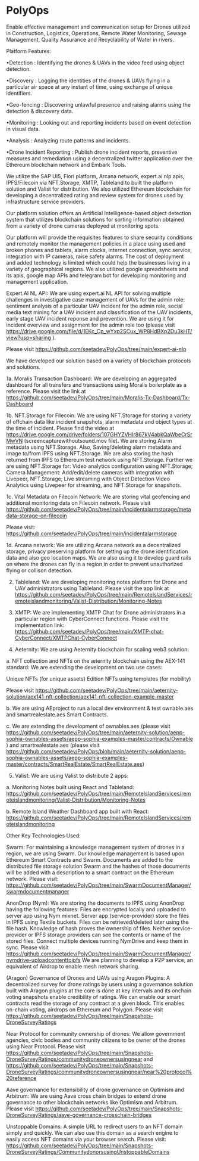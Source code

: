 # PolyOps
Enable effective management and communication setup for Drones utilized in Construction, Logistics, Operations, Remote Water Monitoring, Sewage Management, Quality Assurance and Recyclability of Water in rivers.


Platform Features:

•Detection : Identifying the drones & UAVs in the video feed using object detection.

•Discovery : Logging the identities of the drones & UAVs flying in a particular air space at any instant of time, using exchange of unique identifiers.

•Geo-fencing : Discovering unlawful presence and raising alarms using the detection & discovery data.

•Monitoring : Looking out and reporting incidents based on event detection in visual data.

•Analysis : Analyzing route patterns and incidents.

•Drone Incident Reporting : Publish drone incident reports, preventive measures and remediation using a decentralized twitter application over the Ethereum blockchain network and Embark Tools.

We utilize the SAP UI5, Fiori platform, Arcana network, expert.ai nlp apis, IPFS/Filecoin via NFT.Storage, XMTP, Tableland to built the platform solution and Valist for distribution. We also utilized Ethereum blockchain for developing a decentralized rating and review system for drones used by infrastructure service providers. 

Our platform solution offers an Artificial Intelligence-based object detection system that utilizes blockchain solutions for sorting information obtained from a variety of drone cameras deployed at monitoring spots.

Our platform will provide the requisites features to share security conditions and remotely monitor the management policies in a place using used and broken phones and tablets, alarm clocks, internet connection, sync service, integration with IP cameras, raise safety alarms. The cost of deployment and added technology is limited which could help the businesses living in a variety of geographical regions. We also utilized google spreadsheets and its apis, google map APIs and telegram bot for developing monitoring and management application.

Expert.AI NL API: We are using expert.ai NL API for solving multiple challenges in investigative case management of UAVs for the admin role: sentiment analysis of a particular UAV incident for the admin role, social media text mining for a UAV incident and classification of the UAV incidents, early stage UAV incident reponse and prevention. We are using it for incident overview and assignment for the admin role too (please visit https://drive.google.com/file/d/1EKc_Cp_wYxp2SCux_WP8HdBXp2Du3kHT/view?usp=sharing ).

Please visit https://github.com/seetadev/PolyOps/tree/main/expert-ai-nlp

We have developed our solution based on a variety of blockchain protocols and solutions.

1a. Moralis Transaction Dashboard: We are developing an aggregated dashboard for all transfers and transactions using Moralis boilerplate as a reference.
Please visit the link at https://github.com/seetadev/PolyOps/tree/main/Moralis-Tx-Dashboard/Tx-Dashboard

1b. NFT.Storage for Filecoin: We are using NFT.Storage for storing a variety of offchain data like incident snapshots, alarm metadata and object types at the time of incident. Please find the video at https://drive.google.com/drive/folders/107GHYZVHIr867kV4abkQaWbeCrSrMwVN (screencapturewithoutsound.mov file). We are storing Alarm metadata using NFT.Storage. Also, Saving/deleting alarm metadata and image to/from IPFS using NFT.Storage. We are also storing the hash returned from IPFS to Ethereum test network using NFT.Storage. Further we are using NFT.Storage for: Video analytics configuration using NFT.Storage; Camera Management: Add/edit/delete cameras with integration with Livepeer, NFT.Storage; Live streaming with Object Detection Video Analytics using Livepeer for streaming, and NFT.Storage for snapshots.

1c. Vital Metadata on Filecoin Network: We are storing vital geofencing and additional monitoring data on Filecoin network. Please visit https://github.com/seetadev/PolyOps/tree/main/incidentalarmstorage/metadata-storage-on-filecoin 

Please visit: https://github.com/seetadev/PolyOps/tree/main/incidentalarmstorage

1d. Arcana network: We are utilizing Arcana network as a decentralized storage, privacy preserving platform for setting up the drone identification data and also geo location maps. We are also using it to develop guard rails on where the drones can fly in a region in order to prevent unauthorized flying or collison detection.

2. Tableland: We are developing monitoring notes platform for Drone and UAV administrators using Tableland. Please visit the app link at https://github.com/seetadev/PolyOps/tree/main/RemoteIslandServices/remoteislandmonitoring/Valist-Distribution/Monitoring-Notes

3. XMTP: We are implementing XMTP Chat for Drone administrators in a particular region with CyberConnect functions. Please visit the implementation link: https://github.com/seetadev/PolyOps/tree/main/XMTP-chat-CyberConnect/XMTPChat-CyberConnect

4. Aeternity: We are using Aeternity blockchain for scaling web3 solution:

a. NFT collection and NFTs on the æternity blockchain using the AEX-141 standard: We are extending the development on two use cases:

Unique NFTs (for unique assets)
Edition NFTs using templates (for mobility)

Please visit https://github.com/seetadev/PolyOps/tree/main/aeternity-solution/aex141-nft-collection/aex141-nft-collection-example-master

b. We are using AEproject to run a local dev environment & test ownable.aes and smartrealestate.aes Smart Contracts.

c. We are extending the development of ownables.aes (please visit https://github.com/seetadev/PolyOps/tree/main/aeternity-solution/aepp-sophia-ownables-assets/aepp-sophia-examples-master/contracts/Ownable ) and smartrealestate.aes (please visit https://github.com/seetadev/PolyOps/blob/main/aeternity-solution/aepp-sophia-ownables-assets/aepp-sophia-examples-master/contracts/SmartRealEstate/SmartRealEstate.aes) 

5. Valist: We are using Valist to distribute 2 apps:

a. Monitoring Notes built using React and Tableland: https://github.com/seetadev/PolyOps/tree/main/RemoteIslandServices/remoteislandmonitoring/Valist-Distribution/Monitoring-Notes
 
b. Remote Island Weather Dashboard app built with React: https://github.com/seetadev/PolyOps/tree/main/RemoteIslandServices/remoteislandmonitoring


Other Key Technologies Used:

Swarm: For maintaining a knowledge management system of drones in a region, we are using Swarm. Our knowledge management is based upon Ethereum Smart Contracts and Swarm. Documents are added to the distributed file storage solution Swarm and the hashes of those documents will be added with a description to a smart contract on the Ethereum network. Please visit: https://github.com/seetadev/PolyOps/tree/main/SwarmDocumentManager/swarmdocumentmanager

AnonDrop (Nym): We are storing the documents to IPFS using AnonDrop having the following features:
Files are encrypted locally and uploaded to server app using Nym mixnet.
Server app (service-provider) store the files in IPFS using Textile buckets.
Files can be retrieved/deleted later using the file hash. Knowledge of hash proves the ownership of files.
Neither service-provider or IPFS storage providers can see the contents or name of the stored files.
Connect multiple devices running NymDrive and keep them in sync.
Please visit https://github.com/seetadev/PolyOps/tree/main/SwarmDocumentManager/nymdrive-uploadcontenttoipfs
We are planning to develop a P2P service, an equivalent of Airdrop to enable mesh network sharing.

(Aragon) Governance of Drones and UAVs using Aragon Plugins: A decentralized survey for drone ratings by users using a governance solution built with Aragon plugins at the core is done at key intervals and its onchain voting snapshots enable credibility of ratings. We can enable our smart contracts read the storage of any contract at a given block. This enables on-chain voting, airdrops on Ethereum and Polygon. Please visit https://github.com/seetadev/PolyOps/tree/main/Snapshots-DroneSurveyRatings

Near Protocol for community ownership of drones: We allow government agencies, civic bodies and community citizens to be owner of the drones using Near Protocol. Please visit https://github.com/seetadev/PolyOps/tree/main/Snapshots-DroneSurveyRatings/communitydroneownersusingnear
and  https://github.com/seetadev/PolyOps/tree/main/Snapshots-DroneSurveyRatings/communitydroneownersusingnear/near%20protocol%20reference

Aave governance for extensibility of drone governance on Optimism and Arbitrum: We are using Aave cross chain bridges to extend drone governance to other blockchain networks like Optimism and Arbitrum. Please visit https://github.com/seetadev/PolyOps/tree/main/Snapshots-DroneSurveyRatings/aave-governance-crosschain-bridges

Unstoppable Domains: A simple URL to redirect users to an NFT domain simply and quickly. We can also use this domain as a search engine to easily access NFT domains via your browser search. Please visit: https://github.com/seetadev/PolyOps/tree/main/Snapshots-DroneSurveyRatings/CommunitydonorsusingUnstoppableDomains
